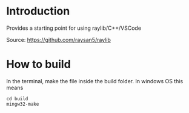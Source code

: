 # Introduction
Provides a starting point for using raylib/C++/VSCode

Source: https://github.com/raysan5/raylib

# How to build

In the terminal, make the file inside the build folder. In windows OS this means

```
cd build
mingw32-make
```